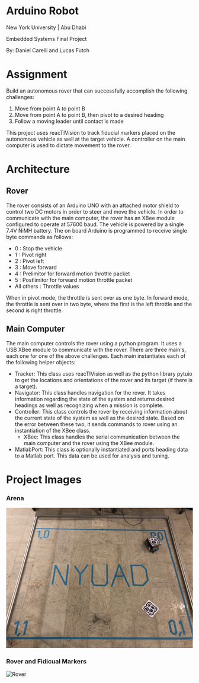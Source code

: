 # Arduino Robot

New York University | Abu Dhabi

Embedded Systems Final Project

By: Daniel Carelli and Lucas Futch

# Assignment

Build an autonomous rover that can successfully accomplish the following challenges:
1. Move from point A to point B
2. Move from point A to point B, then pivot to a desired heading
3. Follow a moving leader until contact is made

This project uses reacTIVision to track fiducial markers placed on the autonomous vehicle as well at the target vehicle. A controller on the main computer is used to dictate movement to the rover.

# Architecture
## Rover
The rover consists of an Arduino UNO with an attached motor shield to control two DC motors in order to steer and move the vehicle. In order to communicate with the main computer, the rover has an XBee module configured to operate at 57600 baud. The vehicle is powered by a single 7.4V NiMH battery. The on board Arduino is programmed to receive single byte commands as follows:
* 0 : Stop the vehicle
* 1 : Pivot right
* 2 : Pivot left
* 3 : Move forward
* 4 : Prelimitor for forward motion throttle packet
* 5 : Postlimitor for forward motion throttle packet
* All others : Throttle values

When in pivot mode, the throttle is sent over as one byte. In forward mode, the throttle is sent over in two byte, where the first is the left throttle and the second is right throttle.

## Main Computer
The main computer controls the rover using a python program. It uses a USB XBee module to communicate with the rover. There are three main's, each one for one of the above challenges. Each main instantiates each of the following helper objects:
* Tracker: This class uses reacTIVision as well as the python library pytuio to get the locations and orientations of the rover and its target (if there is a target).  
* Navigator: This class handles navigation for the rover. It takes information regarding the state of the system and returns desired headings as well as recognizing when a mission is complete.
* Controller: This class controls the rover by receiving information about the current state of the system as well as the desired state. Based on the error between these two, it sends commands to rover using an instantiation of the XBee class.
  * XBee: This class handles the serial communication between the main computer and the rover using the XBee module.
* MatlabPort: This class is optionally instantiated and ports heading data to a Matlab port. This data can be used for analysis and tuning.

# Project Images
### Arena

![Rover Tracking Arena](/images/arena.jpg)

### Rover and Fidicual Markers

![Rover](/images/robot_fiducual_1.jpg)